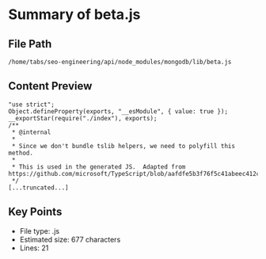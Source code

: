 # Summary of beta.js
  
## File Path
`/home/tabs/seo-engineering/api/node_modules/mongodb/lib/beta.js`

## Content Preview
```
"use strict";
Object.defineProperty(exports, "__esModule", { value: true });
__exportStar(require("./index"), exports);
/**
 * @internal
 *
 * Since we don't bundle tslib helpers, we need to polyfill this method.
 *
 * This is used in the generated JS.  Adapted from https://github.com/microsoft/TypeScript/blob/aafdfe5b3f76f5c41abeec412ce73c86da94c75f/src/compiler/factory/emitHelpers.ts#L1202.
 */
[...truncated...]
```

## Key Points
- File type: .js
- Estimated size: 677 characters
- Lines: 21
